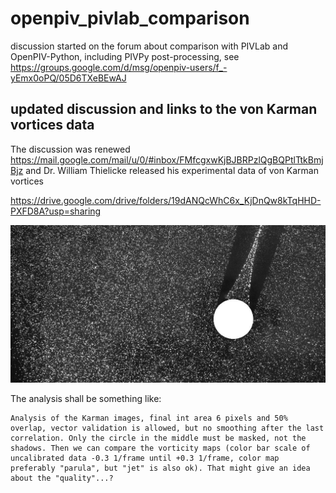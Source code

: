 # openpiv_pivlab_comparison
discussion started on the forum about comparison with PIVLab and OpenPIV-Python, including PIVPy post-processing, see https://groups.google.com/d/msg/openpiv-users/f_-yEmx0oPQ/05D6TXeBEwAJ


## updated discussion and links to the von Karman vortices data

The discussion was renewed https://mail.google.com/mail/u/0/#inbox/FMfcgxwKjBJBRPzlQgBQPtlTtkBmjBjz
and Dr. William Thielicke released his experimental data of von Karman vortices

https://drive.google.com/drive/folders/19dANQcWhC6x_KjDnQw8kTqHHD-PXFD8A?usp=sharing

![demo image](karman_16Hz_000_B.jpg)

The analysis shall be something like: 
```
Analysis of the Karman images, final int area 6 pixels and 50% overlap, vector validation is allowed, but no smoothing after the last correlation. Only the circle in the middle must be masked, not the shadows. Then we can compare the vorticity maps (color bar scale of uncalibrated data -0.3 1/frame until +0.3 1/frame, color map preferably "parula", but "jet" is also ok). That might give an idea about the "quality"...?
```

